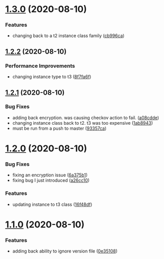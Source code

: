 # [1.3.0](https://github.com/ckilpatrick20/github-actions/compare/v1.2.2...v1.3.0) (2020-08-10)


### Features

* changing back to a t2 instance class family ([cb996ca](https://github.com/ckilpatrick20/github-actions/commit/cb996ca397ebb9981419ed7033a983f8a95de60c))



## [1.2.2](https://github.com/ckilpatrick20/github-actions/compare/v1.2.1...v1.2.2) (2020-08-10)


### Performance Improvements

* changing instance type to t3 ([8f7fa6f](https://github.com/ckilpatrick20/github-actions/commit/8f7fa6f9114eeed502ff374b39fc4f405ff5fdca))



## [1.2.1](https://github.com/ckilpatrick20/github-actions/compare/v1.2.0...v1.2.1) (2020-08-10)


### Bug Fixes

* adding back encryption. was causing checkov action to fail. ([a08cdde](https://github.com/ckilpatrick20/github-actions/commit/a08cdde4031b9c8cb5d1608edd02d5dc3bc3eb69))
* changing instance class back to t2. t3 was too expensive ([1ab8943](https://github.com/ckilpatrick20/github-actions/commit/1ab89439a42782f55a2ad591530118dbabd9a447))
* must be run from a push to master ([93357ca](https://github.com/ckilpatrick20/github-actions/commit/93357ca65983ad951dc050484ee0e998442326b0))



# [1.2.0](https://github.com/ckilpatrick20/github-actions/compare/v1.1.0...v1.2.0) (2020-08-10)


### Bug Fixes

* fixing an encryption issue ([6a375b1](https://github.com/ckilpatrick20/github-actions/commit/6a375b174e0ae5f355b26f8c70922f807409d4d8))
* fixing bug I just introduced ([a26cc10](https://github.com/ckilpatrick20/github-actions/commit/a26cc10432a5e5bec1eef0664152ee2a6ae87886))


### Features

* updating instance to t3 class ([16f48df](https://github.com/ckilpatrick20/github-actions/commit/16f48df88f2d636d89aac20b2c2881207a59fa49))



# [1.1.0](https://github.com/ckilpatrick20/github-actions/compare/v1.0.0...v1.1.0) (2020-08-10)


### Features

* adding back ability to ignore version file ([0e35108](https://github.com/ckilpatrick20/github-actions/commit/0e3510883e87690d939e890f45bcdc6a03a13252))



